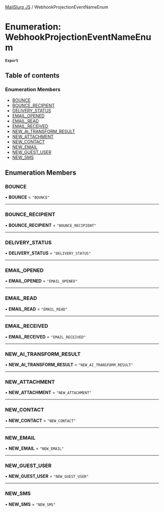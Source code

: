 [MailSlurp JS](../README.md) / WebhookProjectionEventNameEnum

# Enumeration: WebhookProjectionEventNameEnum

**`Export`**

## Table of contents

### Enumeration Members

- [BOUNCE](WebhookProjectionEventNameEnum.md#bounce)
- [BOUNCE\_RECIPIENT](WebhookProjectionEventNameEnum.md#bounce_recipient)
- [DELIVERY\_STATUS](WebhookProjectionEventNameEnum.md#delivery_status)
- [EMAIL\_OPENED](WebhookProjectionEventNameEnum.md#email_opened)
- [EMAIL\_READ](WebhookProjectionEventNameEnum.md#email_read)
- [EMAIL\_RECEIVED](WebhookProjectionEventNameEnum.md#email_received)
- [NEW\_AI\_TRANSFORM\_RESULT](WebhookProjectionEventNameEnum.md#new_ai_transform_result)
- [NEW\_ATTACHMENT](WebhookProjectionEventNameEnum.md#new_attachment)
- [NEW\_CONTACT](WebhookProjectionEventNameEnum.md#new_contact)
- [NEW\_EMAIL](WebhookProjectionEventNameEnum.md#new_email)
- [NEW\_GUEST\_USER](WebhookProjectionEventNameEnum.md#new_guest_user)
- [NEW\_SMS](WebhookProjectionEventNameEnum.md#new_sms)

## Enumeration Members

### BOUNCE

• **BOUNCE** = ``"BOUNCE"``

___

### BOUNCE\_RECIPIENT

• **BOUNCE\_RECIPIENT** = ``"BOUNCE_RECIPIENT"``

___

### DELIVERY\_STATUS

• **DELIVERY\_STATUS** = ``"DELIVERY_STATUS"``

___

### EMAIL\_OPENED

• **EMAIL\_OPENED** = ``"EMAIL_OPENED"``

___

### EMAIL\_READ

• **EMAIL\_READ** = ``"EMAIL_READ"``

___

### EMAIL\_RECEIVED

• **EMAIL\_RECEIVED** = ``"EMAIL_RECEIVED"``

___

### NEW\_AI\_TRANSFORM\_RESULT

• **NEW\_AI\_TRANSFORM\_RESULT** = ``"NEW_AI_TRANSFORM_RESULT"``

___

### NEW\_ATTACHMENT

• **NEW\_ATTACHMENT** = ``"NEW_ATTACHMENT"``

___

### NEW\_CONTACT

• **NEW\_CONTACT** = ``"NEW_CONTACT"``

___

### NEW\_EMAIL

• **NEW\_EMAIL** = ``"NEW_EMAIL"``

___

### NEW\_GUEST\_USER

• **NEW\_GUEST\_USER** = ``"NEW_GUEST_USER"``

___

### NEW\_SMS

• **NEW\_SMS** = ``"NEW_SMS"``
